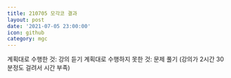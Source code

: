 ```yaml
---
title: 210705 모각코 결과
layout: post
date: '2021-07-05 23:00:00'
icon: github
category: mgc
---
```


계획대로 수행한 것: 강의 듣기
계획대로 수행하지 못한 것: 문제 풀기 (강의가 2시간 30분정도 걸려서 시간 부족)
